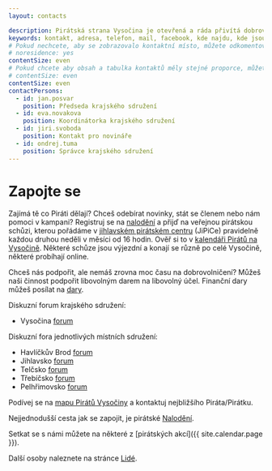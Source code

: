 ```yaml
---
layout: contacts

description: Pirátská strana Vysočina je otevřená a ráda přivítá dobrovolníky a odpoví na dotazy kritiků.
keywords: kontakt, adresa, telefon, mail, facebook, kde najdu, kde jsou
# Pokud nechcete, aby se zobrazovalo kontaktní místo, můžete odkomentovat následující řádek:
# noresidence: yes
contentSize: even
# Pokud chcete aby obsah a tabulka kontaktů měly stejné proporce, můžete použít:
# contentSize: even
contentSize: even
contactPersons:
  - id: jan.posvar
    position: Předseda krajského sdružení
  - id: eva.novakova
    position: Koordinátorka krajského sdružení
  - id: jiri.svoboda
    position: Kontakt pro novináře
  - id: ondrej.tuma
    position: Správce krajského sdružení
---
```


<div class="o-section-header o-section-header--indented">
  <h1 class="t-h2-alt">Zapojte se</h1>
</div>

Zajímá tě co Piráti dělají? Chceš odebírat novinky, stát se členem nebo nám pomoci v kampani? Registruj se na [nalodění](https://nalodeni.pirati.cz/) a přijď na veřejnou pirátskou schůzi, kterou pořádáme v [jihlavském pirátském centru](https://vysocina.pirati.cz/jipice/) (JiPiCe) pravidelně každou druhou neděli v měsíci od 16 hodin. Ověř si to v [kalendáři Pirátů na Vysočině](https://calendar.google.com/calendar/embed?src=r26esfjiivuu9temt46dholqhs%40group.calendar.google.com&ctz=Europe%2FPrague). Některé schůze jsou výjezdní a konají se různě po celé Vysočině, některé probíhají online.

Chceš nás podpořit, ale nemáš zrovna moc času na dobrovolničení? Můžeš naši činnost podpořit libovolným darem na libovolný účel. Finanční dary můžeš posílat na [dary](https://dary.pirati.cz).

Diskuzní forum krajského sdružení:
* Vysočina [forum](https://forum.pirati.cz/viewforum.php?f=84)

Diskuzní fora jednotlivých místních sdružení:
* Havlíčkův Brod [forum](https://forum.pirati.cz/viewforum.php?f=862)
* Jihlavsko [forum](https://forum.pirati.cz/viewforum.php?f=1014)
* Telčsko [forum](https://forum.pirati.cz/viewforum.php?f=880)
* Třebíčsko [forum](https://forum.pirati.cz/viewforum.php?f=915)
* Pelhřimovsko [forum](https://forum.pirati.cz/viewforum.php?f=1426)

Podívej se na [mapu Pirátů Vysočiny](https://drive.google.com/open?id=1ZVfpma9qRjEPVzhjQKxsAmhCI_c1dyYF&usp=sharing) a kontaktuj nejbližšího Piráta/Pirátku.

Nejjednodušší cesta jak se zapojit, je pirátské <a href="https://nalodeni.pirati.cz" target="_blank" rel="noopener">Nalodění</a>.

Setkat se s námi můžete na některé z [pirátských akcí]({{ site.calendar.page }}).

Další osoby naleznete na stránce [Lidé](/lide/).
